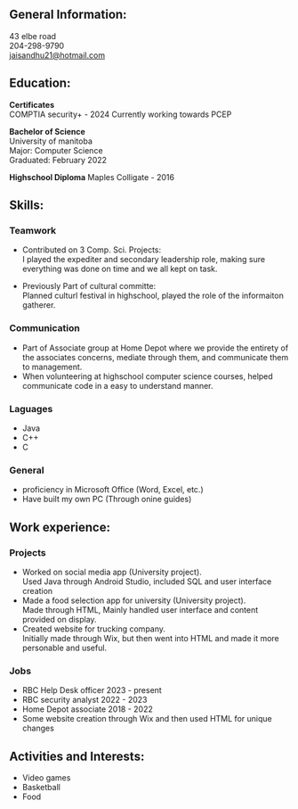 ## General Information:  
43 elbe road   
204-298-9790  
jaisandhu21@hotmail.com  
## Education:  

**Certificates**  
COMPTIA security+ - 2024
Currently working towards PCEP

**Bachelor of Science**  
University of manitoba   
Major: Computer Science  
Graduated: February 2022  

**Highschool Diploma**
Maples Colligate - 2016

## Skills:  

### Teamwork  
* Contributed on 3 Comp. Sci. Projects:  
I played the expediter and secondary leadership role, making sure everything was done on time and we all kept on task.  

* Previously Part of cultural committe:  
  Planned culturl festival in highschool, played the role of the informaiton gatherer. 

### Communication
* Part of Associate group at Home Depot where we provide the entirety of the associates concerns, mediate through them, and communicate them to management.
* When volunteering at highschool computer science courses, helped communicate code in a easy to understand manner. 

### Laguages
* Java
* C++
* C

### General
* proficiency in Microsoft Office (Word, Excel, etc.)
* Have built my own PC (Through onine guides)

## Work experience:  
 
### Projects  
* Worked on social media app (University project).  
  Used Java through Android Studio, included SQL and user interface creation
* Made a food selection app for university (University project).  
  Made through HTML, Mainly handled user interface and content provided on display. 
* Created website for trucking company.  
  Initially made through Wix, but then went into HTML and made it more personable and useful.
  
### Jobs
* RBC Help Desk officer 2023 - present
* RBC security analyst 2022 - 2023
* Home Depot associate 2018 - 2022
* Some website creation through Wix and then used HTML for unique changes
  

## Activities and Interests:  

* Video games
* Basketball 
* Food
  
